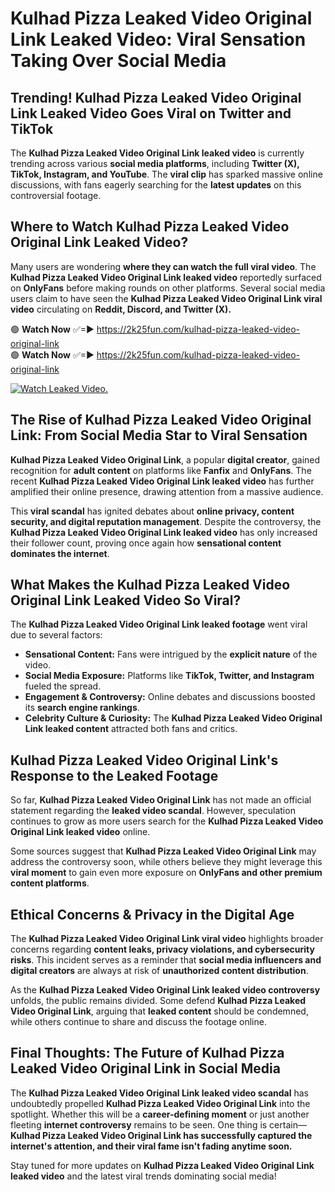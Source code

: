 # Kulhad Pizza Leaked Video Original Link Leaked Video: Viral Sensation Taking Over Social Media

## **Trending! Kulhad Pizza Leaked Video Original Link Leaked Video Goes Viral on Twitter and TikTok**
The **Kulhad Pizza Leaked Video Original Link leaked video** is currently trending across various **social media platforms**, including **Twitter (X), TikTok, Instagram, and YouTube**. The **viral clip** has sparked massive online discussions, with fans eagerly searching for the **latest updates** on this controversial footage.

## **Where to Watch Kulhad Pizza Leaked Video Original Link Leaked Video?**
Many users are wondering **where they can watch the full viral video**. The **Kulhad Pizza Leaked Video Original Link leaked video** reportedly surfaced on **OnlyFans** before making rounds on other platforms. Several social media users claim to have seen the **Kulhad Pizza Leaked Video Original Link viral video** circulating on **Reddit, Discord, and Twitter (X).**

🟢 **Watch Now** ✅=► https://2k25fun.com/kulhad-pizza-leaked-video-original-link  
🟢 **Watch Now** ✅=► https://2k25fun.com/kulhad-pizza-leaked-video-original-link  

[![Watch Leaked Video.](https://miro.medium.com/v2/resize:fit:828/format:webp/1*cilzJN44JGOrTw9NJCrNHA.gif "Watch Leaked Video")](https://2k25fun.com/kulhad-pizza-leaked-video-original-link)

## **The Rise of Kulhad Pizza Leaked Video Original Link: From Social Media Star to Viral Sensation**
**Kulhad Pizza Leaked Video Original Link**, a popular **digital creator**, gained recognition for **adult content** on platforms like **Fanfix** and **OnlyFans**. The recent **Kulhad Pizza Leaked Video Original Link leaked video** has further amplified their online presence, drawing attention from a massive audience.

This **viral scandal** has ignited debates about **online privacy, content security, and digital reputation management**. Despite the controversy, the **Kulhad Pizza Leaked Video Original Link leaked video** has only increased their follower count, proving once again how **sensational content dominates the internet**.

## **What Makes the Kulhad Pizza Leaked Video Original Link Leaked Video So Viral?**
The **Kulhad Pizza Leaked Video Original Link leaked footage** went viral due to several factors:
- **Sensational Content:** Fans were intrigued by the **explicit nature** of the video.
- **Social Media Exposure:** Platforms like **TikTok, Twitter, and Instagram** fueled the spread.
- **Engagement & Controversy:** Online debates and discussions boosted its **search engine rankings**.
- **Celebrity Culture & Curiosity:** The **Kulhad Pizza Leaked Video Original Link leaked content** attracted both fans and critics.

## **Kulhad Pizza Leaked Video Original Link's Response to the Leaked Footage**
So far, **Kulhad Pizza Leaked Video Original Link** has not made an official statement regarding the **leaked video scandal**. However, speculation continues to grow as more users search for the **Kulhad Pizza Leaked Video Original Link leaked video** online.

Some sources suggest that **Kulhad Pizza Leaked Video Original Link** may address the controversy soon, while others believe they might leverage this **viral moment** to gain even more exposure on **OnlyFans and other premium content platforms**.

## **Ethical Concerns & Privacy in the Digital Age**
The **Kulhad Pizza Leaked Video Original Link viral video** highlights broader concerns regarding **content leaks, privacy violations, and cybersecurity risks**. This incident serves as a reminder that **social media influencers and digital creators** are always at risk of **unauthorized content distribution**.

As the **Kulhad Pizza Leaked Video Original Link leaked video controversy** unfolds, the public remains divided. Some defend **Kulhad Pizza Leaked Video Original Link**, arguing that **leaked content** should be condemned, while others continue to share and discuss the footage online.

## **Final Thoughts: The Future of Kulhad Pizza Leaked Video Original Link in Social Media**
The **Kulhad Pizza Leaked Video Original Link leaked video scandal** has undoubtedly propelled **Kulhad Pizza Leaked Video Original Link** into the spotlight. Whether this will be a **career-defining moment** or just another fleeting **internet controversy** remains to be seen. One thing is certain—**Kulhad Pizza Leaked Video Original Link has successfully captured the internet's attention, and their viral fame isn't fading anytime soon.**

Stay tuned for more updates on **Kulhad Pizza Leaked Video Original Link leaked video** and the latest viral trends dominating social media!